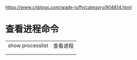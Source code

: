 https://www.cnblogs.com/wade-luffy/category/904814.html 



# 查看进程命令

|                  |          |
| ---------------- | -------- |
| show processlist | 查看进程 |
|                  |          |
|                  |          |


